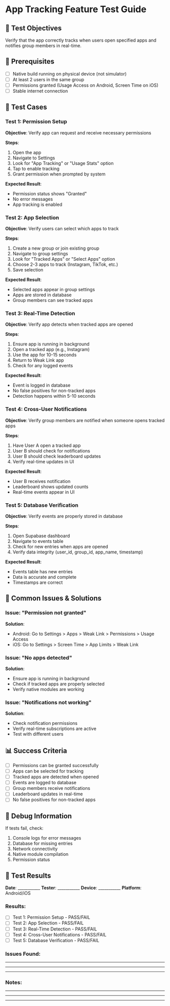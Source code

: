 # App Tracking Feature Test Guide

## 🎯 Test Objectives
Verify that the app correctly tracks when users open specified apps and notifies group members in real-time.

## 📱 Prerequisites
- [ ] Native build running on physical device (not simulator)
- [ ] At least 2 users in the same group
- [ ] Permissions granted (Usage Access on Android, Screen Time on iOS)
- [ ] Stable internet connection

## 🧪 Test Cases

### Test 1: Permission Setup
**Objective**: Verify app can request and receive necessary permissions

**Steps**:
1. Open the app
2. Navigate to Settings
3. Look for "App Tracking" or "Usage Stats" option
4. Tap to enable tracking
5. Grant permission when prompted by system

**Expected Result**: 
- Permission status shows "Granted"
- No error messages
- App tracking is enabled

### Test 2: App Selection
**Objective**: Verify users can select which apps to track

**Steps**:
1. Create a new group or join existing group
2. Navigate to group settings
3. Look for "Tracked Apps" or "Select Apps" option
4. Choose 2-3 apps to track (Instagram, TikTok, etc.)
5. Save selection

**Expected Result**:
- Selected apps appear in group settings
- Apps are stored in database
- Group members can see tracked apps

### Test 3: Real-Time Detection
**Objective**: Verify app detects when tracked apps are opened

**Steps**:
1. Ensure app is running in background
2. Open a tracked app (e.g., Instagram)
3. Use the app for 10-15 seconds
4. Return to Weak Link app
5. Check for any logged events

**Expected Result**:
- Event is logged in database
- No false positives for non-tracked apps
- Detection happens within 5-10 seconds

### Test 4: Cross-User Notifications
**Objective**: Verify group members are notified when someone opens tracked apps

**Steps**:
1. Have User A open a tracked app
2. User B should check for notifications
3. User B should check leaderboard updates
4. Verify real-time updates in UI

**Expected Result**:
- User B receives notification
- Leaderboard shows updated counts
- Real-time events appear in UI

### Test 5: Database Verification
**Objective**: Verify events are properly stored in database

**Steps**:
1. Open Supabase dashboard
2. Navigate to events table
3. Check for new entries when apps are opened
4. Verify data integrity (user_id, group_id, app_name, timestamp)

**Expected Result**:
- Events table has new entries
- Data is accurate and complete
- Timestamps are correct

## 🐛 Common Issues & Solutions

### Issue: "Permission not granted"
**Solution**: 
- Android: Go to Settings > Apps > Weak Link > Permissions > Usage Access
- iOS: Go to Settings > Screen Time > App Limits > Weak Link

### Issue: "No apps detected"
**Solution**:
- Ensure app is running in background
- Check if tracked apps are properly selected
- Verify native modules are working

### Issue: "Notifications not working"
**Solution**:
- Check notification permissions
- Verify real-time subscriptions are active
- Test with different users

## 📊 Success Criteria

- [ ] Permissions can be granted successfully
- [ ] Apps can be selected for tracking
- [ ] Tracked apps are detected when opened
- [ ] Events are logged to database
- [ ] Group members receive notifications
- [ ] Leaderboard updates in real-time
- [ ] No false positives for non-tracked apps

## 🔧 Debug Information

If tests fail, check:
1. Console logs for error messages
2. Database for missing entries
3. Network connectivity
4. Native module compilation
5. Permission status

## 📝 Test Results

**Date**: ___________
**Tester**: ___________
**Device**: ___________
**Platform**: Android/iOS

### Results:
- [ ] Test 1: Permission Setup - PASS/FAIL
- [ ] Test 2: App Selection - PASS/FAIL  
- [ ] Test 3: Real-Time Detection - PASS/FAIL
- [ ] Test 4: Cross-User Notifications - PASS/FAIL
- [ ] Test 5: Database Verification - PASS/FAIL

### Issues Found:
_________________________________
_________________________________
_________________________________

### Notes:
_________________________________
_________________________________
_________________________________
